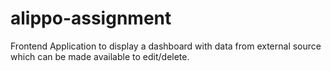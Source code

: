 # alippo-assignment
Frontend Application to display a dashboard with data from external source which can be made available to edit/delete.
